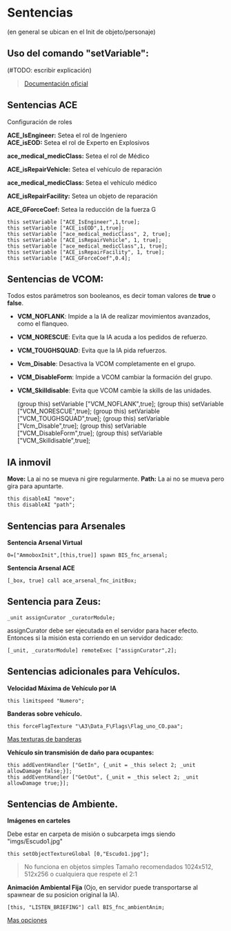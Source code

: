 


# Sentencias
(en general se ubican en el Init de objeto/personaje)

## Uso del comando "setVariable":
(#TODO: escribir explicación)
> [Documentación oficial](https://community.bistudio.com/wiki/setVariable)

## Sentencias ACE
Configuración de roles

**ACE_IsEngineer:** Setea el rol de Ingeniero      
**ACE_isEOD:** Setea el rol de Experto en Explosivos  

**ace_medical_medicClass:** Setea el rol de  Médico

**ACE_isRepairVehicle:** Setea el vehículo de reparación 

**ace_medical_medicClass:** Setea el vehículo médico

**ACE_isRepairFacility:** Setea un objeto de reparación 

**ACE_GForceCoef:** Setea la reducción de la fuerza G


	this setVariable ["ACE_IsEngineer",1,true];
	this setVariable ["ACE_isEOD",1,true];
	this setVariable ["ace_medical_medicClass", 2, true];
	this setVariable ["ACE_isRepairVehicle", 1, true];
	this setVariable ["ace_medical_medicClass",1, true];
	this setVariable ["ACE_isRepairFacility", 1, true];
	this setVariable ["ACE_GForceCoef",0.4]; 

## Sentencias de VCOM:
Todos estos parámetros son booleanos, es decir toman valores de **true** o **false**.
	
 - **VCM_NOFLANK**: Impide a la IA de realizar movimientos avanzados, como el flanqueo.
 - **VCM_NORESCUE**: Evita que la IA acuda a los pedidos de refuerzo.
 - **VCM_TOUGHSQUAD**: Evita que la IA pida refuerzos.
 - **Vcm_Disable**: Desactiva la VCOM completamente en el grupo.
 - **VCM_DisableForm**: Impide a VCOM cambiar la formación del grupo.
 - **VCM_Skilldisable**: Evita que VCOM cambie la skills de las unidades. 
	
	(group this) setVariable ["VCM_NOFLANK",true];
	(group this) setVariable ["VCM_NORESCUE",true];
	(group this) setVariable ["VCM_TOUGHSQUAD",true];
	(group this) setVariable ["Vcm_Disable",true];
	(group this) setVariable ["VCM_DisableForm",true];
	(group this) setVariable ["VCM_Skilldisable",true];

## IA inmovil

**Move:** La ai no se mueva ni gire regularmente.
**Path:** La ai no se mueva pero gira para apuntarte.

	this disableAI "move";
	this disableAI "path";

## Sentencias para Arsenales

 **Sentencia Arsenal Virtual**

	0=["AmmoboxInit",[this,true]] spawn BIS_fnc_arsenal;

**Sentencia Arsenal ACE**

	[_box, true] call ace_arsenal_fnc_initBox;

## Sentencia para Zeus:

	_unit assignCurator _curatorModule;

assignCurator debe ser ejecutada en el servidor para hacer efecto. Entonces si la misión esta corriendo en un servidor dedicado:

	[_unit, _curatorModule] remoteExec ["assignCurator",2];

## Sentencias adicionales para Vehículos.

**Velocidad Máxima de Vehículo por IA**

	this limitspeed "Numero";


**Banderas sobre vehículo.**

	this forceFlagTexture "\A3\Data_F\Flags\Flag_uno_CO.paa"; 

[Mas texturas de banderas](https://community.bistudio.com/wiki/Flag_Textures)


**Vehículo sin transmisión de daño para ocupantes:**

	this addEventHandler ["GetIn", {_unit = _this select 2; _unit allowDamage false;}]; 
	this addEventHandler ["GetOut", {_unit = _this select 2; _unit allowDamage true;}];



## Sentencias de Ambiente.

**Imágenes en carteles**

Debe estar en carpeta de misión o subcarpeta imgs siendo "imgs/Escudo1.jpg"

 
	this setObjectTextureGlobal [0,"Escudo1.jpg"];	
    
   >No funciona en objetos simples
Tamaño recomendados 1024x512, 512x256 o cualquiera que respete el 2:1

**Animación Ambiental Fija** 
(Ojo, en servidor puede transportarse al spawnear de su posicion original la IA).

	[this, "LISTEN_BRIEFING"] call BIS_fnc_ambientAnim;	

[Mas opciones](https://community.bistudio.com/wiki/BIS_fnc_ambientAnim)
